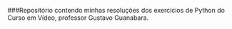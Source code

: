 ###Repositório contendo minhas resoluções dos exercícios de Python do Curso em Vídeo, professor Gustavo Guanabara.
